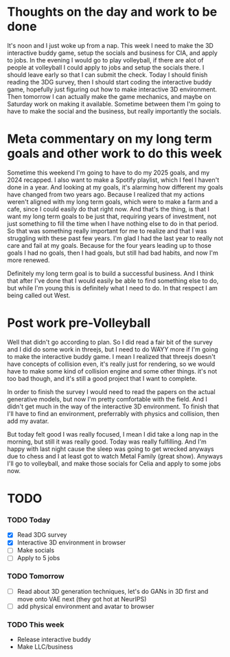 # Thoughts on the day and work to be done #
It's noon and I just woke up from a nap. This week I need to make the 3D interactive buddy game, setup the socials and business for CIA, and apply to jobs. In the evening I would go to play volleyball, if there are alot of people at volleyball I could apply to jobs and setup the socials there. I should leave early so that I can submit the check.
Today I should finish reading the 3DG survey, then I should start coding the interactive buddy game, hopefully just figuring out how to make interactive 3D environment. Then tomorrow I can actually make the game mechanics, and maybe on Saturday work on making it available. Sometime between them I'm going to have to make the social and the business, but really importantly the socials. 

# Meta commentary on my long term goals and other work to do this week #
Sometime this weekend I'm going to have to do my 2025 goals, and my 2024 recapped. I also want to make a Spotify playlist, which I feel I haven't done in a year. And looking at my goals, it's alarming how different my goals have changed from two years ago. Because I realized that my actions weren't aligned with my long term goals, which were to make a farm and a cafe, since I could easily do that right now. And that's the thing, is that I want my long term goals to be just that, requiring years of investment, not just something to fill the time when I have nothing else to do in that period. So that was something really important for me to realize and that I was struggling with these past few years. I'm glad I had the last year to really not care and fail at my goals. Because for the four years leading up to those goals I had no goals, then I had goals, but still had bad habits, and now I'm more renewed.

Definitely my long term goal is to build a successful business. And I think that after I've done that I would easily be able to find something else to do, but while I'm young this is definitely what I need to do. In that respect I am being called out West. 

# Post work pre-Volleyball # 
Well that didn't go according to plan. So I did read a fair bit of the survey and I did do some work in threejs, but I need to do WAYY more if I'm going to make the interactive buddy game. I mean I realized that threejs doesn't have concepts of collision even, it's really just for rendering, so we would have to make some kind of collision engine and some other things. it's not too bad though, and it's still a good project that I want to complete. 

In order to finish the survey I would need to read the papers on the actual generative models, but now I'm pretty comfortable with the field. And I didn't get much in the way of the interactive 3D environment. To finish that I'll have to find an environment, preferrably with physics and collision, then add my avatar. 

But today felt good I was really focused, I mean I did take a long nap in the morning, but still it was really good. Today was really fulfilling. And I'm happy with last night cause the sleep was going to get wrecked anyways due to chess and I at least got to watch Metal Family (great show). Anyways I'll go to volleyball, and make those socials for Celia and apply to some jobs now.


# TODO
### TODO Today
- [X] Read 3DG survey
- [X] Interactive 3D environment in browser
- [ ] Make socials
- [ ] Apply to 5 jobs

### TODO Tomorrow
- [ ] Read about 3D generation techniques, let's do GANs in 3D first and move onto VAE next (they got hot at NeurIPS)
- [ ] add physical environment and avatar to browser

### TODO This week
- Release interactive buddy
- Make LLC/business
